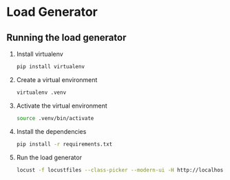 # Load Generator

## Running the load generator

1. Install virtualenv

    ```bash
    pip install virtualenv
    ```

1. Create a virtual environment

    ```bash
    virtualenv .venv
    ```

1. Activate the virtual environment

    ```bash
    source .venv/bin/activate
    ```

1. Install the dependencies

    ```bash
    pip install -r requirements.txt
    ```

1. Run the load generator

    ```bash
    locust -f locustfiles --class-picker --modern-ui -H http://localhost:8800
    ```    



